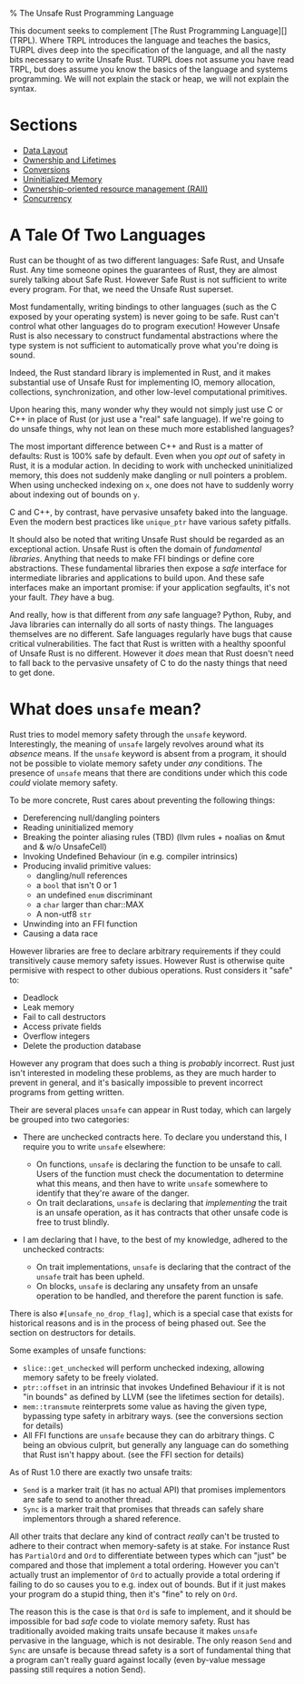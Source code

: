 % The Unsafe Rust Programming Language

This document seeks to complement [The Rust Programming Language][] (TRPL).
Where TRPL introduces the language and teaches the basics, TURPL dives deep into
the specification of the language, and all the nasty bits necessary to write
Unsafe Rust. TURPL does not assume you have read TRPL, but does assume you know
the basics of the language and systems programming. We will not explain the
stack or heap, we will not explain the syntax.




# Sections

* [Data Layout](data.html)
* [Ownership and Lifetimes](lifetimes.html)
* [Conversions](conversions.html)
* [Uninitialized Memory](uninitialized.html)
* [Ownership-oriented resource management (RAII)](raii.html)
* [Concurrency](concurrency.html)




# A Tale Of Two Languages

Rust can be thought of as two different languages: Safe Rust, and Unsafe Rust.
Any time someone opines the guarantees of Rust, they are almost surely talking about
Safe Rust. However Safe Rust is not sufficient to write every program. For that,
we need the Unsafe Rust superset.

Most fundamentally, writing bindings to other languages
(such as the C exposed by your operating system) is never going to be safe. Rust
can't control what other languages do to program execution! However Unsafe Rust is
also necessary to construct fundamental abstractions where the type system is not
sufficient to automatically prove what you're doing is sound.

Indeed, the Rust standard library is implemented in Rust, and it makes substantial
use of Unsafe Rust for implementing IO, memory allocation, collections,
synchronization, and other low-level computational primitives.

Upon hearing this, many wonder why they would not simply just use C or C++ in place of
Rust (or just use a "real" safe language). If we're going to do unsafe things, why not
lean on these much more established languages?

The most important difference between C++ and Rust is a matter of defaults:
Rust is 100% safe by default. Even when you *opt out* of safety in Rust, it is a modular
action. In deciding to work with unchecked uninitialized memory, this does not
suddenly make dangling or null pointers a problem. When using unchecked indexing on `x`,
one does not have to suddenly worry about indexing out of bounds on `y`.

C and C++, by contrast, have pervasive unsafety baked into the language. Even the
modern best practices like `unique_ptr` have various safety pitfalls.

It should also be noted that writing Unsafe Rust should be regarded as an exceptional
action. Unsafe Rust is often the domain of *fundamental libraries*. Anything that needs
to make FFI bindings or define core abstractions. These fundamental libraries then expose
a *safe* interface for intermediate libraries and applications to build upon. And these
safe interfaces make an important promise: if your application segfaults, it's not your
fault. *They* have a bug.

And really, how is that different from *any* safe language? Python, Ruby, and Java libraries
can internally do all sorts of nasty things. The languages themselves are no
different. Safe languages regularly have bugs that cause critical vulnerabilities.
The fact that Rust is written with a healthy spoonful of Unsafe Rust is no different.
However it *does* mean that Rust doesn't need to fall back to the pervasive unsafety of
C to do the nasty things that need to get done.




# What does `unsafe` mean?

Rust tries to model memory safety through the `unsafe` keyword. Interestingly,
the meaning of `unsafe` largely revolves around what
its *absence* means. If the `unsafe` keyword is absent from a program, it should
not be possible to violate memory safety under *any* conditions. The presence
of `unsafe` means that there are conditions under which this code *could*
violate memory safety.

To be more concrete, Rust cares about preventing the following things:

* Dereferencing null/dangling pointers
* Reading uninitialized memory
* Breaking the pointer aliasing rules (TBD) (llvm rules + noalias on &mut and & w/o UnsafeCell)
* Invoking Undefined Behaviour (in e.g. compiler intrinsics)
* Producing invalid primitive values:
	* dangling/null references
	* a `bool` that isn't 0 or 1
	* an undefined `enum` discriminant
	* a `char` larger than char::MAX
	* A non-utf8 `str`
* Unwinding into an FFI function
* Causing a data race

However libraries are free to declare arbitrary requirements if they could transitively
cause memory safety issues. However Rust is otherwise quite permisive with respect to
other dubious operations. Rust considers it "safe" to:

* Deadlock
* Leak memory
* Fail to call destructors
* Access private fields
* Overflow integers
* Delete the production database

However any program that does such a thing is *probably* incorrect. Rust just isn't
interested in modeling these problems, as they are much harder to prevent in general,
and it's basically impossible to prevent incorrect programs from getting written.

Their are several places `unsafe` can appear in Rust today, which can largely be
grouped into two categories:

* There are unchecked contracts here. To declare you understand this, I require
you to write `unsafe` elsewhere:
    * On functions, `unsafe` is declaring the function to be unsafe to call. Users
    of the function must check the documentation to determine what this means,
    and then have to write `unsafe` somewhere to identify that they're aware of
    the danger.
    * On trait declarations, `unsafe` is declaring that *implementing* the trait
    is an unsafe operation, as it has contracts that other unsafe code is free to
    trust blindly.

* I am declaring that I have, to the best of my knowledge, adhered to the
unchecked contracts:
    * On trait implementations, `unsafe` is declaring that the contract of the
    `unsafe` trait has been upheld.
    * On blocks, `unsafe` is declaring any unsafety from an unsafe
    operation to be handled, and therefore the parent function is safe.

There is also `#[unsafe_no_drop_flag]`, which is a special case that exists for
historical reasons and is in the process of being phased out. See the section on
destructors for details.

Some examples of unsafe functions:

* `slice::get_unchecked` will perform unchecked indexing, allowing memory
safety to be freely violated.
* `ptr::offset` in an intrinsic that invokes Undefined Behaviour if it is
not "in bounds" as defined by LLVM (see the lifetimes section for details).
* `mem::transmute` reinterprets some value as having the given type,
bypassing type safety in arbitrary ways. (see the conversions section for details)
* All FFI functions are `unsafe` because they can do arbitrary things.
C being an obvious culprit, but generally any language can do something
that Rust isn't happy about. (see the FFI section for details)

As of Rust 1.0 there are exactly two unsafe traits:

* `Send` is a marker trait (it has no actual API) that promises implementors
are safe to send to another thread.
* `Sync` is a marker trait that promises that threads can safely share
implementors through a shared reference.

All other traits that declare any kind of contract *really* can't be trusted
to adhere to their contract when memory-safety is at stake. For instance Rust has
`PartialOrd` and `Ord` to differentiate between types which can "just" be
compared and those that implement a total ordering. However you can't actually
trust an implementor of `Ord` to actually provide a total ordering if failing to
do so causes you to e.g. index out of bounds. But if it just makes your program
do a stupid thing, then it's "fine" to rely on `Ord`.

The reason this is the case is that `Ord` is safe to implement, and it should be
impossible for bad *safe* code to violate memory safety. Rust has traditionally
avoided making traits unsafe because it makes `unsafe` pervasive in the language,
which is not desirable. The only reason `Send` and `Sync` are unsafe is because
thread safety is a sort of fundamental thing that a program can't really guard
against locally (even by-value message passing still requires a notion Send).


